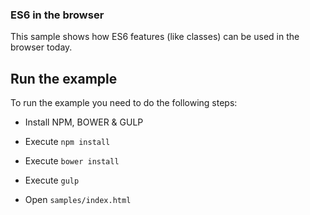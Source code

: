 ### ES6 in the browser
This sample shows how ES6 features (like classes) can be used in the browser today.

## Run the example
To run the example you need to do the following steps:

- Install NPM, BOWER & GULP

- Execute `npm install`
- Execute `bower install`
- Execute `gulp`
- Open `samples/index.html`